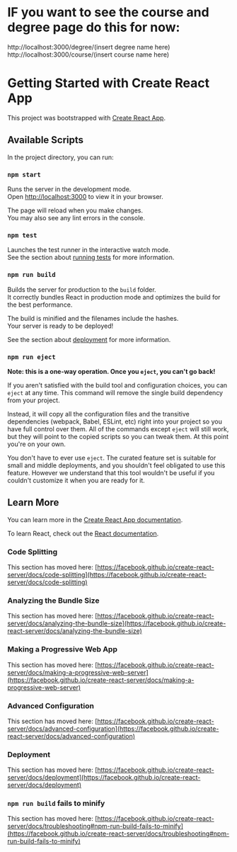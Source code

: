 # IF you want to see the course and degree page do this for now:
http://localhost:3000/degree/(insert degree name here)
http://localhost:3000/course/(insert course name here)

# Getting Started with Create React App

This project was bootstrapped with [Create React App](https://github.com/facebook/create-react-server).

## Available Scripts

In the project directory, you can run:

### `npm start`

Runs the server in the development mode.\
Open [http://localhost:3000](http://localhost:3000) to view it in your browser.

The page will reload when you make changes.\
You may also see any lint errors in the console.

### `npm test`

Launches the test runner in the interactive watch mode.\
See the section about [running tests](https://facebook.github.io/create-react-server/docs/running-tests) for more information.

### `npm run build`

Builds the server for production to the `build` folder.\
It correctly bundles React in production mode and optimizes the build for the best performance.

The build is minified and the filenames include the hashes.\
Your server is ready to be deployed!

See the section about [deployment](https://facebook.github.io/create-react-server/docs/deployment) for more information.

### `npm run eject`

**Note: this is a one-way operation. Once you `eject`, you can't go back!**

If you aren't satisfied with the build tool and configuration choices, you can `eject` at any time. This command will remove the single build dependency from your project.

Instead, it will copy all the configuration files and the transitive dependencies (webpack, Babel, ESLint, etc) right into your project so you have full control over them. All of the commands except `eject` will still work, but they will point to the copied scripts so you can tweak them. At this point you're on your own.

You don't have to ever use `eject`. The curated feature set is suitable for small and middle deployments, and you shouldn't feel obligated to use this feature. However we understand that this tool wouldn't be useful if you couldn't customize it when you are ready for it.

## Learn More

You can learn more in the [Create React App documentation](https://facebook.github.io/create-react-server/docs/getting-started).

To learn React, check out the [React documentation](https://reactjs.org/).

### Code Splitting

This section has moved here: [https://facebook.github.io/create-react-server/docs/code-splitting](https://facebook.github.io/create-react-server/docs/code-splitting)

### Analyzing the Bundle Size

This section has moved here: [https://facebook.github.io/create-react-server/docs/analyzing-the-bundle-size](https://facebook.github.io/create-react-server/docs/analyzing-the-bundle-size)

### Making a Progressive Web App

This section has moved here: [https://facebook.github.io/create-react-server/docs/making-a-progressive-web-server](https://facebook.github.io/create-react-server/docs/making-a-progressive-web-server)

### Advanced Configuration

This section has moved here: [https://facebook.github.io/create-react-server/docs/advanced-configuration](https://facebook.github.io/create-react-server/docs/advanced-configuration)

### Deployment

This section has moved here: [https://facebook.github.io/create-react-server/docs/deployment](https://facebook.github.io/create-react-server/docs/deployment)

### `npm run build` fails to minify

This section has moved here: [https://facebook.github.io/create-react-server/docs/troubleshooting#npm-run-build-fails-to-minify](https://facebook.github.io/create-react-server/docs/troubleshooting#npm-run-build-fails-to-minify)
